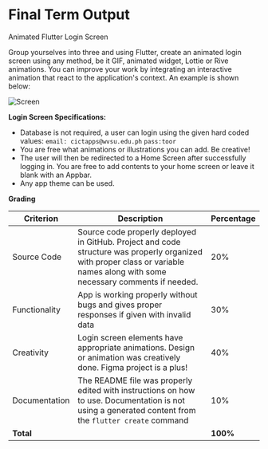 # Final Term Output
Animated Flutter Login Screen



Group yourselves into three and using Flutter, create an animated login screen using any method, be it GIF, animated widget, Lottie or Rive animations. You can improve your work by integrating an interactive animation that react to the application's context. An example is shown below:

![Screen](https://miro.medium.com/max/418/1*Bzm19U6xixjRLi3nRNjSYQ.gif)

**Login Screen Specifications:**

- Database is not required, a user can login using the given hard coded values: ``email: cictapps@wvsu.edu.ph`` ``pass:toor``
- You are free what animations or illustrations you can add. Be creative!
- The user will then be redirected to a Home Screen after successfully logging in. You are free to add contents to your home screen or leave it blank with an Appbar.
- Any app theme can be used.

**Grading**

| Criterion     | Description                                                  | Percentage |
| ------------- | ------------------------------------------------------------ | ---------- |
| Source Code   | Source code properly deployed in GitHub. Project and code structure was properly organized with proper class or variable names along with some necessary comments if needed. | 20%        |
| Functionality | App is working properly without bugs and gives proper responses if given with invalid data | 30%        |
| Creativity    | Login screen elements have appropriate animations. Design or animation was creatively done. Figma project is a plus! | 40%        |
| Documentation | The README file was properly edited with instructions on how to use. Documentation is not using a generated content from the ``flutter create`` command | 10%        |
| **Total**     |                                                              | **100%**   |

